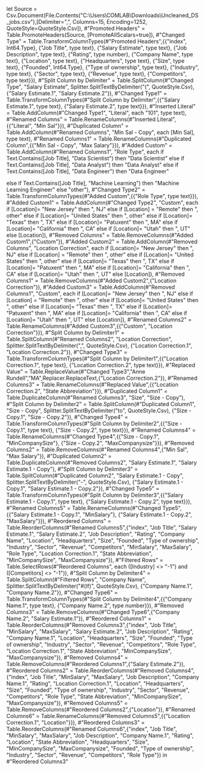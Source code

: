 let
    Source = Csv.Document(File.Contents("C:\Users\COMLAB\Downloads\Uncleaned_DS_jobs.csv"),[Delimiter=",", Columns=15, Encoding=1252, QuoteStyle=QuoteStyle.Csv]),
    #"Promoted Headers" = Table.PromoteHeaders(Source, [PromoteAllScalars=true]),
    #"Changed Type" = Table.TransformColumnTypes(#"Promoted Headers",{{"index", Int64.Type}, {"Job Title", type text}, {"Salary Estimate", type text}, {"Job Description", type text}, {"Rating", type number}, {"Company Name", type text}, {"Location", type text}, {"Headquarters", type text}, {"Size", type text}, {"Founded", Int64.Type}, {"Type of ownership", type text}, {"Industry", type text}, {"Sector", type text}, {"Revenue", type text}, {"Competitors", type text}}),
    #"Split Column by Delimiter" = Table.SplitColumn(#"Changed Type", "Salary Estimate", Splitter.SplitTextByDelimiter("(", QuoteStyle.Csv), {"Salary Estimate.1", "Salary Estimate.2"}),
    #"Changed Type1" = Table.TransformColumnTypes(#"Split Column by Delimiter",{{"Salary Estimate.1", type text}, {"Salary Estimate.2", type text}}),
    #"Inserted Literal" = Table.AddColumn(#"Changed Type1", "Literal", each "101", type text),
    #"Renamed Columns" = Table.RenameColumns(#"Inserted Literal",{{"Literal", "Min Sal"}}),
    #"Duplicated Column" = Table.AddColumn(#"Renamed Columns", "Min Sal - Copy", each [Min Sal], type text),
    #"Renamed Columns1" = Table.RenameColumns(#"Duplicated Column",{{"Min Sal - Copy", "Max Salary"}}),
    #"Added Custom" = Table.AddColumn(#"Renamed Columns1", "Role Type", each if Text.Contains([Job Title], "Data Scientist") then
"Data Scientist"
else if Text.Contains([Job Title], "Data Analyst") then
"Data Analyst"
else if Text.Contains([Job Title], "Data Engineer") then
"Data Engineer"

else if Text.Contains([Job Title], "Machine Learning") then
"Machine Learning Engineer"
else
"other"),
    #"Changed Type2" = Table.TransformColumnTypes(#"Added Custom",{{"Role Type", type text}}),
    #"Added Custom1" = Table.AddColumn(#"Changed Type2", "Custom", each if [Location]= "New Jersey" then ", NJ"
else if [Location] = "Remote" then ", other"
else if [Location]= "United States" then ", other"
else if [Location]= "Texas" then ", TX"
else if [Location]= "Patuxent" then ", MA"
else if [Location]= "California" then ", CA"
else if [Location]= "Utah" then ", UT"
else [Location]),
    #"Removed Columns" = Table.RemoveColumns(#"Added Custom1",{"Custom"}),
    #"Added Custom2" = Table.AddColumn(#"Removed Columns", "Location Correction", each if [Location]= "New Jersey" then ", NJ"
else if [Location] = "Remote" then ", other"
else if [Location]= "United States" then ", other"
else if [Location]= "Texas" then ", TX"
else if [Location]= "Patuxent" then ", MA"
else if [Location]= "California" then ", CA"
else if [Location]= "Utah" then ", UT"
else [Location]),
    #"Removed Columns1" = Table.RemoveColumns(#"Added Custom2",{"Location Correction"}),
    #"Added Custom3" = Table.AddColumn(#"Removed Columns1", "Custom", each if [Location]= "New Jersey" then ", NJ"
else if [Location] = "Remote" then ", other"
else if [Location]= "United States" then ", other"
else if [Location]= "Texas" then ", TX"
else if [Location]= "Patuxent" then ", MA"
else if [Location]= "California" then ", CA"
else if [Location]= "Utah" then ", UT"
else [Location]),
    #"Renamed Columns2" = Table.RenameColumns(#"Added Custom3",{{"Custom", "Location Correction"}}),
    #"Split Column by Delimiter1" = Table.SplitColumn(#"Renamed Columns2", "Location Correction", Splitter.SplitTextByDelimiter(",", QuoteStyle.Csv), {"Location Correction.1", "Location Correction.2"}),
    #"Changed Type3" = Table.TransformColumnTypes(#"Split Column by Delimiter1",{{"Location Correction.1", type text}, {"Location Correction.2", type text}}),
    #"Replaced Value" = Table.ReplaceValue(#"Changed Type3","Anne Rundell","MA",Replacer.ReplaceText,{"Location Correction.2"}),
    #"Renamed Columns3" = Table.RenameColumns(#"Replaced Value",{{"Location Correction.2", "State Abbreviation"}}),
    #"Duplicated Column1" = Table.DuplicateColumn(#"Renamed Columns3", "Size", "Size - Copy"),
    #"Split Column by Delimiter2" = Table.SplitColumn(#"Duplicated Column1", "Size - Copy", Splitter.SplitTextByDelimiter("to", QuoteStyle.Csv), {"Size - Copy.1", "Size - Copy.2"}),
    #"Changed Type4" = Table.TransformColumnTypes(#"Split Column by Delimiter2",{{"Size - Copy.1", type text}, {"Size - Copy.2", type text}}),
    #"Renamed Columns4" = Table.RenameColumns(#"Changed Type4",{{"Size - Copy.1", "MinCompanySize"}, {"Size - Copy.2", "MaxCompanysize"}}),
    #"Removed Columns2" = Table.RemoveColumns(#"Renamed Columns4",{"Min Sal", "Max Salary"}),
    #"Duplicated Column2" = Table.DuplicateColumn(#"Removed Columns2", "Salary Estimate.1", "Salary Estimate.1 - Copy"),
    #"Split Column by Delimiter3" = Table.SplitColumn(#"Duplicated Column2", "Salary Estimate.1 - Copy", Splitter.SplitTextByDelimiter("-", QuoteStyle.Csv), {"Salary Estimate.1 - Copy.1", "Salary Estimate.1 - Copy.2"}),
    #"Changed Type5" = Table.TransformColumnTypes(#"Split Column by Delimiter3",{{"Salary Estimate.1 - Copy.1", type text}, {"Salary Estimate.1 - Copy.2", type text}}),
    #"Renamed Columns5" = Table.RenameColumns(#"Changed Type5",{{"Salary Estimate.1 - Copy.1", "MinSalary"}, {"Salary Estimate.1 - Copy.2", "MaxSalary"}}),
    #"Reordered Columns" = Table.ReorderColumns(#"Renamed Columns5",{"index", "Job Title", "Salary Estimate.1", "Salary Estimate.2", "Job Description", "Rating", "Company Name", "Location", "Headquarters", "Size", "Founded", "Type of ownership", "Industry", "Sector", "Revenue", "Competitors", "MinSalary", "MaxSalary", "Role Type", "Location Correction.1", "State Abbreviation", "MinCompanySize", "MaxCompanysize"}),
    #"Filtered Rows" = Table.SelectRows(#"Reordered Columns", each ([Industry] <> "-1") and ([Competitors] <> "-1")),
    #"Split Column by Delimiter4" = Table.SplitColumn(#"Filtered Rows", "Company Name", Splitter.SplitTextByDelimiter("#(lf)", QuoteStyle.Csv), {"Company Name.1", "Company Name.2"}),
    #"Changed Type6" = Table.TransformColumnTypes(#"Split Column by Delimiter4",{{"Company Name.1", type text}, {"Company Name.2", type number}}),
    #"Removed Columns3" = Table.RemoveColumns(#"Changed Type6",{"Company Name.2", "Salary Estimate.1"}),
    #"Reordered Columns1" = Table.ReorderColumns(#"Removed Columns3",{"index", "Job Title", "MinSalary", "MaxSalary", "Salary Estimate.2", "Job Description", "Rating", "Company Name.1", "Location", "Headquarters", "Size", "Founded", "Type of ownership", "Industry", "Sector", "Revenue", "Competitors", "Role Type", "Location Correction.1", "State Abbreviation", "MinCompanySize", "MaxCompanysize"}),
    #"Removed Columns4" = Table.RemoveColumns(#"Reordered Columns1",{"Salary Estimate.2"}),
    #"Reordered Columns2" = Table.ReorderColumns(#"Removed Columns4",{"index", "Job Title", "MinSalary", "MaxSalary", "Job Description", "Company Name.1", "Rating", "Location Correction.1", "Location", "Headquarters", "Size", "Founded", "Type of ownership", "Industry", "Sector", "Revenue", "Competitors", "Role Type", "State Abbreviation", "MinCompanySize", "MaxCompanysize"}),
    #"Removed Columns5" = Table.RemoveColumns(#"Reordered Columns2",{"Location"}),
    #"Renamed Columns6" = Table.RenameColumns(#"Removed Columns5",{{"Location Correction.1", "Location"}}),
    #"Reordered Columns3" = Table.ReorderColumns(#"Renamed Columns6",{"index", "Job Title", "MinSalary", "MaxSalary", "Job Description", "Company Name.1", "Rating", "Location", "State Abbreviation", "Headquarters", "Size", "MinCompanySize", "MaxCompanysize", "Founded", "Type of ownership", "Industry", "Sector", "Revenue", "Competitors", "Role Type"})
in
    #"Reordered Columns3"
